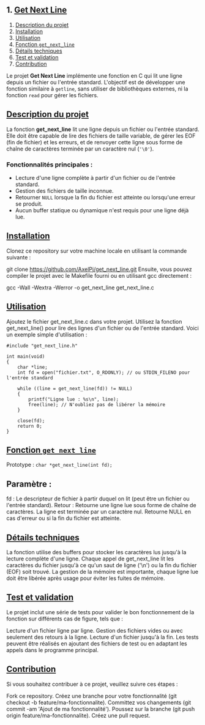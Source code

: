 ## 1. [Get Next Line](#get-next-line)

1. [Description du projet](#description-du-projet)
2. [Installation](#installation)
3. [Utilisation](#utilisation)
4. [Fonction `get_next_line`](#fonction-get-next-line)
5. [Détails techniques](#détails-techniques)
6. [Test et validation](#test-et-validation)
7. [Contribution](#contribution)

Le projet **Get Next Line** implémente une fonction en C qui lit une ligne depuis un fichier ou l'entrée standard. L'objectif est de développer une fonction similaire à `getline`, sans utiliser de bibliothèques externes, ni la fonction `read` pour gérer les fichiers.

## [Description du projet](#description-du-projet)

La fonction **get_next_line** lit une ligne depuis un fichier ou l'entrée standard. Elle doit être capable de lire des fichiers de taille variable, de gérer les EOF (fin de fichier) et les erreurs, et de renvoyer cette ligne sous forme de chaîne de caractères terminée par un caractère nul (`'\0'`).

### Fonctionnalités principales :
- Lecture d'une ligne complète à partir d'un fichier ou de l'entrée standard.
- Gestion des fichiers de taille inconnue.
- Retourner `NULL` lorsque la fin du fichier est atteinte ou lorsqu'une erreur se produit.
- Aucun buffer statique ou dynamique n'est requis pour une ligne déjà lue.

## [Installation](#installation)

Clonez ce repository sur votre machine locale en utilisant la commande suivante :

git clone https://github.com/AxelPj/get_next_line.git
Ensuite, vous pouvez compiler le projet avec le Makefile fourni ou en utilisant gcc directement :

gcc -Wall -Wextra -Werror -o get_next_line get_next_line.c

## [Utilisation](#utilisation)
Ajoutez le fichier get_next_line.c dans votre projet.
Utilisez la fonction get_next_line() pour lire des lignes d'un fichier ou de l'entrée standard.
Voici un exemple simple d'utilisation :

```
#include "get_next_line.h"

int main(void)
{
    char *line;
    int fd = open("fichier.txt", O_RDONLY); // ou STDIN_FILENO pour l'entrée standard

    while ((line = get_next_line(fd)) != NULL)
    {
        printf("Ligne lue : %s\n", line);
        free(line); // N'oubliez pas de libérer la mémoire
    }

    close(fd);
    return 0;
}
```

## [Fonction `get_next_line`](#fonction-get-next-line)
Prototype : 
``` char *get_next_line(int fd); ```

## Paramètre :
fd : Le descripteur de fichier à partir duquel on lit (peut être un fichier ou l'entrée standard).
Retour :
Retourne une ligne lue sous forme de chaîne de caractères. La ligne est terminée par un caractère nul.
Retourne NULL en cas d'erreur ou si la fin du fichier est atteinte.

## [Détails techniques](#détails-techniques)
La fonction utilise des buffers pour stocker les caractères lus jusqu'à la lecture complète d'une ligne.
Chaque appel de get_next_line lit les caractères du fichier jusqu'à ce qu'un saut de ligne ('\n') ou la fin du fichier (EOF) soit trouvé.
La gestion de la mémoire est importante, chaque ligne lue doit être libérée après usage pour éviter les fuites de mémoire.

## [Test et validation](#test-et-validation)
Le projet inclut une série de tests pour valider le bon fonctionnement de la fonction sur différents cas de figure, tels que :

Lecture d'un fichier ligne par ligne.
Gestion des fichiers vides ou avec seulement des retours à la ligne.
Lecture d'un fichier jusqu'à la fin.
Les tests peuvent être réalisés en ajoutant des fichiers de test ou en adaptant les appels dans le programme principal.

## [Contribution](#contribution)
Si vous souhaitez contribuer à ce projet, veuillez suivre ces étapes :

Fork ce repository.
Créez une branche pour votre fonctionnalité (git checkout -b feature/ma-fonctionnalite).
Committez vos changements (git commit -am 'Ajout de ma fonctionnalité').
Poussez sur la branche (git push origin feature/ma-fonctionnalite).
Créez une pull request.
